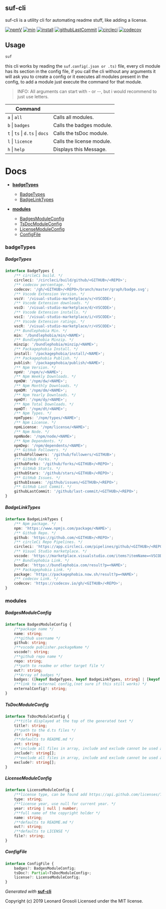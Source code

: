 ## suf-cli

suf-cli is a utility cli for automating readme stuff, like adding a license.

<span id="BADGE_GENERATION_MARKER_0"></span>
[![npmV](https://img.shields.io/npm/v/suf-cli)](https://www.npmjs.com/package/suf-cli) [![min](https://img.shields.io/bundlephobia/min/suf-cli)](https://bundlephobia.com/result?p=suf-cli) [![install](https://badgen.net/packagephobia/install/suf-cli)](https://packagephobia.now.sh/result?p=suf-cli) [![githubLastCommit](https://img.shields.io/github/last-commit/TheRealSyler/suf-cli)](https://github.com/TheRealSyler/suf-cli) [![circleci](https://img.shields.io/circleci/build/github/TheRealSyler/suf-cli)](https://app.circleci.com/pipelines/github/TheRealSyler/suf-cli) [![codecov](https://codecov.io/gh/TheRealSyler/suf-cli/branch/master/graph/badge.svg)](https://codecov.io/gh/TheRealSyler/suf-cli)
<span id="BADGE_GENERATION_MARKER_1"></span>

## Usage

```bash
suf
```

this cli works by reading the `suf.config(.json or .ts)` file, every cli module has its section in the config file, if you call the cli without any arguments it will ask you to create a config or it executes all modules present in the config, to add a module just execute the command for that module.

> INFO: All arguments can start with - or --, but i would recommend to just use letters.

| Command                         |                           |
| ------------------------------- | ------------------------- |
| `a` \| `all`                    | Calls all modules.        |
| `b` \| `badges`                 | Calls the badges module.  |
| `t` \| `ts` \| `d.ts` \| `docs` | Calls the tsDoc module.   |
| `l` \| `licence`                | Calls the license module. |
| `h` \| `help`                   | Displays this Message.    |

<span id="DOC_GENERATION_MARKER_0"></span>

# Docs

- **[badgeTypes](#badgetypes)**

  - [BadgeTypes](#badgetypes)
  - [BadgeLinkTypes](#badgelinktypes)

- **[modules](#modules)**

  - [BadgesModuleConfig](#badgesmoduleconfig)
  - [TsDocModuleConfig](#tsdocmoduleconfig)
  - [LicenseModuleConfig](#licensemoduleconfig)
  - [ConfigFile](#configfile)

### badgeTypes

##### BadgeTypes

```ts
interface BadgeTypes {
    /** circleCi build. */
    circleci: '/circleci/build/github/<GITHUB>/<REPO>';
    /** codecov percentage. */
    codecov: '/gh/<GITHUB>/<REPO>/branch/master/graph/badge.svg';
    /** Vscode Extension Version. */
    vscV: '/visual-studio-marketplace/v/<VSCODE>';
    /** Vscode Extension downloads. */
    vscD: '/visual-studio-marketplace/d/<VSCODE>';
    /** Vscode Extension installs. */
    vscI: '/visual-studio-marketplace/i/<VSCODE>';
    /** Vscode Extension ratings. */
    vscR: '/visual-studio-marketplace/r/<VSCODE>';
    /** Bundlephobia Min. */
    min: '/bundlephobia/min/<NAME>';
    /** Bundlephobia Minzip. */
    minzip: '/bundlephobia/minzip/<NAME>';
    /** Packagephobia Install. */
    install: '/packagephobia/install/<NAME>';
    /** Packagephobia Publish. */
    publish: '/packagephobia/publish/<NAME>';
    /** Npm Version. */
    npmV: '/npm/v/<NAME>';
    /** Npm Weekly Downloads. */
    npmDW: '/npm/dw/<NAME>';
    /** Npm Monthly Downloads. */
    npmDM: '/npm/dm/<NAME>';
    /** Npm Yearly Downloads. */
    npmDY: '/npm/dy/<NAME>';
    /** Npm Total Downloads. */
    npmDT: '/npm/dt/<NAME>';
    /** Npm Types. */
    npmTypes: '/npm/types/<NAME>';
    /** Npm License. */
    npmLicense: '/npm/license/<NAME>';
    /** Npm Node. */
    npmNode: '/npm/node/<NAME>';
    /** Npm Dependents. */
    npmDep: '/npm/dependents/<NAME>';
    /** GitHub Followers. */
    githubFollowers: '/github/followers/<GITHUB>';
    /** GitHub Forks. */
    githubForks: '/github/forks/<GITHUB>/<REPO>';
    /** GitHub Starts. */
    githubStars: '/github/stars/<GITHUB>/<REPO>';
    /** GitHub Issues. */
    githubIssues: '/github/issues/<GITHUB>/<REPO>';
    /** GitHub Last Commit. */
    githubLastCommit: '/github/last-commit/<GITHUB>/<REPO>';
}
```

##### BadgeLinkTypes

```ts
interface BadgeLinkTypes {
    /** Npm package. */
    npm: 'https://www.npmjs.com/package/<NAME>';
    /** Github Repo. */
    github: 'https://github.com/<GITHUB>/<REPO>';
    /** circleCi Repo Pipelines. */
    circleci: 'https://app.circleci.com/pipelines/github/<GITHUB>/<REPO>';
    /** Visual Studio marketplace. */
    vscode: 'https://marketplace.visualstudio.com/items?itemName=<VSCODE>';
    /** Bundlephobia Link. */
    bundle: 'https://bundlephobia.com/result?p=<NAME>';
    /** Packagephobia Link. */
    package: 'https://packagephobia.now.sh/result?p=<NAME>';
    /** codecov Link. */
    codecov: 'https://codecov.io/gh/<GITHUB>/<REPO>';
}
```

### modules

##### BadgesModuleConfig

```ts
interface BadgesModuleConfig {
    /**package name */
    name: string;
    /**github username */
    github: string;
    /**vscode publisher.packageName */
    vscode?: string;
    /**github repo name */
    repo: string;
    /**path to readme or other target file */
    out?: string;
    /**Array of badges */
    badges: ([keyof BadgeTypes, keyof BadgeLinkTypes, string] | [keyof BadgeTypes, keyof BadgeLinkTypes] | string)[];
    /**link to external config,(not sure if this still works) */
    externalConfig?: string;
}
```

##### TsDocModuleConfig

```ts
interface TsDocModuleConfig {
    /**title displayed at the top of the generated text */
    title?: string;
    /**path to the d.ts files */
    dir: string;
    /**defaults to README.md */
    out: string;
    /**include all files in array, include and exclude cannot be used at the same time */
    include?: string[];
    /**exclude all files in array, include and exclude cannot be used at the same time */
    exclude?: string[];
}
```

##### LicenseModuleConfig

```ts
interface LicenseModuleConfig {
    /**license type, can be found add https://api.github.com/licenses/TYPE */
    type: string;
    /**license year, use null for current year. */
    year: string | null | number;
    /**full name of the copyright holder */
    name: string;
    /**defaults to README.md */
    out?: string;
    /**defaults to LICENSE */
    file?: string;
}
```

##### ConfigFile

```ts
interface ConfigFile {
    badges?: BadgesModuleConfig;
    tsDoc?: Partial<TsDocModuleConfig>;
    license?: LicenseModuleConfig;
}
```

_Generated with_ **[suf-cli](https://www.npmjs.com/package/suf-cli)**
<span id="DOC_GENERATION_MARKER_1"></span>

<span id="LICENSE_GENERATION_MARKER_0"></span>
Copyright (c) 2019 Leonard Grosoli Licensed under the MIT license.
<span id="LICENSE_GENERATION_MARKER_1"></span>
